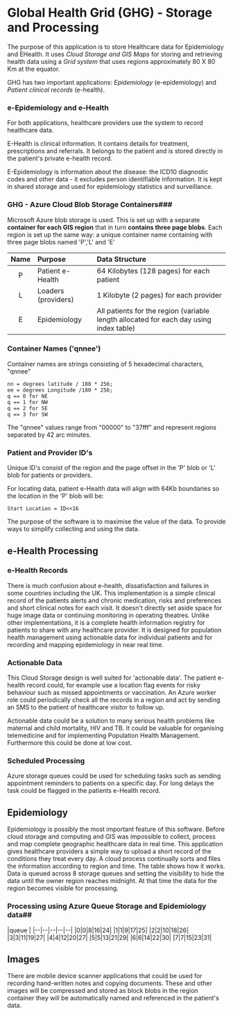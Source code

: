 # Global Health Grid (GHG) - Storage and Processing #

The  purpose of this application is to store Healthcare data for Epidemiology and EHealth. It uses *Cloud Storage and GIS Maps* for storing and retrieving health data using a *Grid system* that uses regions approximately 80 X 80 Km at the equator.

GHG has two important applications: *Epidemiology* (e-epidemiology) and *Patient clinical records* (e-health).

### e-Epidemiology and e-Health ###
 
For both applications, healthcare providers use the system to record healthcare data.

E-Health is clinical information. It contains details for treatment, prescriptions and referrals. It belongs to the patient and is stored directly in the patient's private e-health record.

E-Epidemiology is information about the disease: the ICD10 diagnostic codes and other data - it excludes person identifiable information. It is kept in shared storage and used for epidemiology statistics and surveillance.

   
### GHG - Azure Cloud Blob Storage Containers###

Microsoft Azure blob storage is used. This is set up with a separate **container for each GIS region** that in turn **contains three page blobs**. Each region is set up the same way: a unique container name containing with three page blobs named 'P','L' and 'E'

Name|Purpose|Data Structure
:--:|:------------------------------|:------------------------|
P | Patient e-Health|64 Kilobytes (128 pages) for each patient
L | Loaders (providers)| 1 Kilobyte (2 pages) for each provider
E | Epidemiology|All patients for the region (variable length allocated for each day using index table)


### Container Names ('qnnee') ### 

Container names are strings consisting of 5 hexadecimal characters, "qnnee"

    nn = degrees latitude / 180 * 256;
    ee = degrees Longitude /180 * 256;
    q == 0 for NE
    q == 1 for NW
    q == 2 for SE
    q == 3 for SW

The "qnnee" values range from "00000" to "37fff" and represent regions separated by 42 arc minutes.

### Patient and Provider ID's ##

Unique ID's consist of the region and the page offset in the 'P' blob or 'L' blob for patients or providers.

For locating data, patient e-Health data will align with 64Kb boundaries so the location in the 'P' blob will be: 


    Start Location = ID<<16



The purpose of the software is to maximise the value of the data. To provide ways to simplify collecting and using the data.

## e-Health Processing ## 
 
### e-Health Records ##
There is much confusion about e-health, dissatisfaction and failures in some countries including the UK. This implementation is a simple clinical record of the patients alerts and chronic medication, risks and preferences and short clinical notes for each visit. It doesn't directly set aside space for huge image data or continuing monitoring in operating theatres. Unlike other implementations, it is a complete health information registry for patients to share with any healthcare provider. It is designed for population health management using actionable data for individual patients and for recording and mapping epidemiology in near real time.

### Actionable Data ##
This Cloud Storage design is well suited for 'actionable data'. The patient e-health record could, for example use a location flag events for risky behaviour such as missed appointments or vaccination. An Azure worker role could periodically check all the records in a region and act by sending an SMS to the patient of healthcare visitor to follow up.

Actionable data could be a solution to many serious health problems like maternal and child mortality, HIV and TB. It could be valuable for organising telemedicine and for implementing Population Health Management. Furthermore this could be done at low cost.

### Scheduled Processing ## 
Azure storage queues could be used for scheduling tasks such as sending appointment reminders to patients on a specific day. For long delays the task could be flagged in the patients e-Health record.

## Epidemiology ## 
Epidemiology is possibly the most important feature of this software. Before cloud storage and computing and GIS was impossible to collect, process and map complete geographic healthcare data in real time.
This application gives healthcare providers a simple way to upload a short record of the conditions they treat every day. A cloud process continually sorts and files the information according to region and time.
The table shows how it works. Data is queued across 8 storage queues and setting the visibility to hide the data until the owner region reaches midnight. At that time the data for the region becomes visible for processing.  

### Processing using Azure Queue Storage and Epidemiology data##

|queue |
|--|--|--|--|--|
|0|0|8|16|24|
|1|1|9|17|25|
|2|2|10|18|26|
|3|3|11|19|27|
|4|4|12|20|27|
|5|5|13|21|29|
|6|6|14|22|30|
|7|7|15|23|31|

## Images ##

There are mobile device scanner applications that could be used for recording hand-written notes and copying documents. These and other images will be compressed and stored as block blobs in the region container they will be automatically named and referenced in the patient's data.